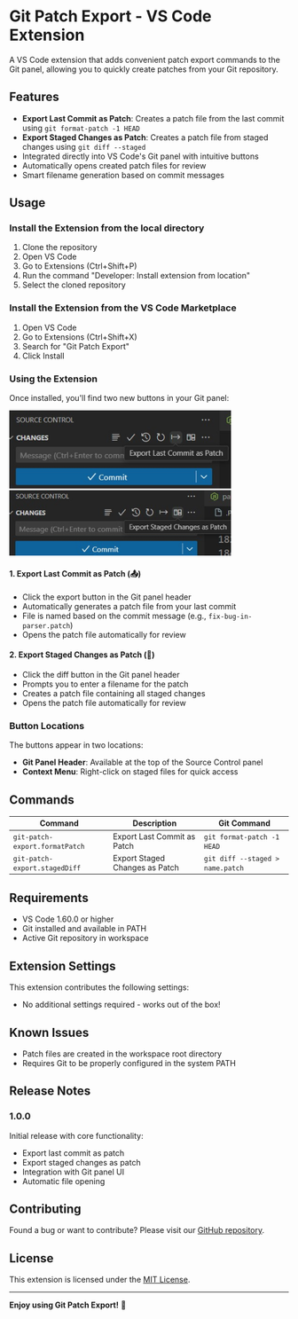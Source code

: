 # Git Patch Export - VS Code Extension

A VS Code extension that adds convenient patch export commands to the Git panel, allowing you to quickly create patches from your Git repository.

## Features

- **Export Last Commit as Patch**: Creates a patch file from the last commit using `git format-patch -1 HEAD`
- **Export Staged Changes as Patch**: Creates a patch file from staged changes using `git diff --staged`
- Integrated directly into VS Code's Git panel with intuitive buttons
- Automatically opens created patch files for review
- Smart filename generation based on commit messages

## Usage

### Install the Extension from the local directory

1. Clone the repository
2. Open VS Code
3. Go to Extensions (Ctrl+Shift+P)
4. Run the command "Developer: Install extension from location"
5. Select the cloned repository

### Install the Extension from the VS Code Marketplace

1. Open VS Code
2. Go to Extensions (Ctrl+Shift+X)
3. Search for "Git Patch Export"
4. Click Install

### Using the Extension

Once installed, you'll find two new buttons in your Git panel:

<img src="./images/button1.jpg" alt="Git Patch Export Buttons" width="400"/>
<img src="./images/button2.jpg" alt="Git Patch Export Buttons" width="400"/>

#### 1. Export Last Commit as Patch (📤)
- Click the export button in the Git panel header
- Automatically generates a patch file from your last commit
- File is named based on the commit message (e.g., `fix-bug-in-parser.patch`)
- Opens the patch file automatically for review

#### 2. Export Staged Changes as Patch (📝)
- Click the diff button in the Git panel header
- Prompts you to enter a filename for the patch
- Creates a patch file containing all staged changes
- Opens the patch file automatically for review

### Button Locations

The buttons appear in two locations:
- **Git Panel Header**: Available at the top of the Source Control panel
- **Context Menu**: Right-click on staged files for quick access

## Commands

| Command | Description | Git Command |
|---------|-------------|-------------|
| `git-patch-export.formatPatch` | Export Last Commit as Patch | `git format-patch -1 HEAD` |
| `git-patch-export.stagedDiff` | Export Staged Changes as Patch | `git diff --staged > name.patch` |

## Requirements

- VS Code 1.60.0 or higher
- Git installed and available in PATH
- Active Git repository in workspace

## Extension Settings

This extension contributes the following settings:

* No additional settings required - works out of the box!

## Known Issues

- Patch files are created in the workspace root directory
- Requires Git to be properly configured in the system PATH

## Release Notes

### 1.0.0

Initial release with core functionality:
- Export last commit as patch
- Export staged changes as patch
- Integration with Git panel UI
- Automatic file opening

## Contributing

Found a bug or want to contribute? Please visit our [GitHub repository](https://github.com/sv222/vscode-git-patch-export).

## License

This extension is licensed under the [MIT License](LICENSE).

---

**Enjoy using Git Patch Export!** 🚀